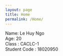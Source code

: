 ```yaml
---
layout: page
title: Home
permalink: /Home/
---
```

Name: Le Huy Ngo  
Age: 20  
Class : CACLC-1  
Student Code : 18020950  